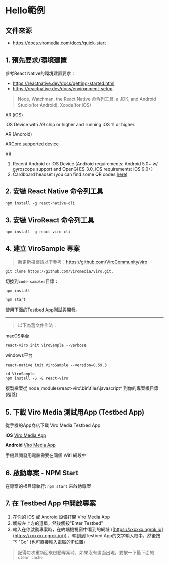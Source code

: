 # Hello範例

## 文件來源

- https://docs.viromedia.com/docs/quick-start

## 1. 預先要求/環境建置

參考React Native的環境建置要求：

- https://reactnative.dev/docs/getting-started.html
- https://reactnative.dev/docs/environment-setup

> Node, Watchman, the React Native 命令列工具, a JDK, and Android Studio(for Android), Xcode(for iOS)

AR (iOS)

iOS Device with A9 chip or higher and running iOS 11 or higher.

AR (Android)

[ARCore supported device](https://developers.google.com/ar/discover/#supported_devices)

VR

1. Recent Android or iOS Device (Android requirements: Android 5.0+ w/ gyroscope support and OpenGl ES 3.0, iOS requirements: iOS 9.0+)
2. Cardboard headset (you can find some QR codes [here](http://www.hypergridbusiness.com/faq/vr-headset-qr-codes/))

## 2. 安裝 React Native 命令列工具

```shell
npm install -g react-native-cli
```

## 3. 安裝 ViroReact 命令列工具

```text
npm install -g react-viro-cli
```

## 4. 建立 ViroSample 專案

> 新更新檔案請以下參考：https://github.com/ViroCommunity/viro

```shell
git clone https://github.com/viromedia/viro.git.
```

切換到`code-samples`目錄：

```shell
npm install
```

```shell
npm start
```

使用下面的Testbed App測試與開發。

---

> 以下為舊文件作法：

macOS平台

```shell
react-viro init ViroSample --verbose
```

windows平台

```shell
react-native init ViroSample --version=0.59.3
```

```shell
cd ViroSample
npm install -S -E react-viro
```

複製檔案從 node_modules\react-viro\bin\files\javascript\* 到你的專案根目錄(覆蓋)

## 5. 下載 Viro Media 測試用App (Testbed App)

從手機的App商店下載 Viro Media Testbed App

**iOS**
[Viro Media App](https://itunes.apple.com/us/app/viro-media/id1163100576?mt=8)

**Android**
[Viro Media App](https://play.google.com/store/apps/details?id=com.viromedia.viromedia)

手機與開發用電腦需要在同個 Wifi 網段中

## 6. 啟動專案 - NPM Start

在專案的根目錄執行: `npm start` 來啟動專案

## 7. 在 Testbed App 中開啟專案

1. 在你的 iOS 或 Android 設備打開 Viro Media App 
2. 觸按左上方的選單，然後觸按"Enter Testbed"
3. 輸入在你啟動專案時，在終端機視窗中看到的網址 ([https://xxxxxx.ngrok.io](https://xxxxxx.ngrok.io/)) ，輸到到Testbed App的文字輸入框中，然後按下 "Go" (也可直接輸入電腦的IP位置)

> 記得每次重新回來啟動專案時，如果沒有畫面出現，要按一下最下面的`clear cache`